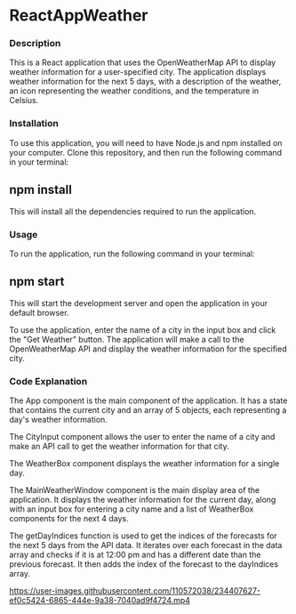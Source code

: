 # ReactAppWeather
### Description
This is a React application that uses the OpenWeatherMap API to display weather information for a user-specified city. The application displays weather information for the next 5 days, with a description of the weather, an icon representing the weather conditions, and the temperature in Celsius.

### Installation
To use this application, you will need to have Node.js and npm installed on your computer. Clone this repository, and then run the following command in your terminal:

## npm install
This will install all the dependencies required to run the application.

### Usage
To run the application, run the following command in your terminal:

## npm start
This will start the development server and open the application in your default browser.

To use the application, enter the name of a city in the input box and click the "Get Weather" button. The application will make a call to the OpenWeatherMap API and display the weather information for the specified city.

### Code Explanation
The App component is the main component of the application. It has a state that contains the current city and an array of 5 objects, each representing a day's weather information.

The CityInput component allows the user to enter the name of a city and make an API call to get the weather information for that city.

The WeatherBox component displays the weather information for a single day.

The MainWeatherWindow component is the main display area of the application. It displays the weather information for the current day, along with an input box for entering a city name and a list of WeatherBox components for the next 4 days.

The getDayIndices function is used to get the indices of the forecasts for the next 5 days from the API data. It iterates over each forecast in the data array and checks if it is at 12:00 pm and has a different date than the previous forecast. It then adds the index of the forecast to the dayIndices array.




https://user-images.githubusercontent.com/110572038/234407627-ef0c5424-6865-444e-9a38-7040ad9f4724.mp4




